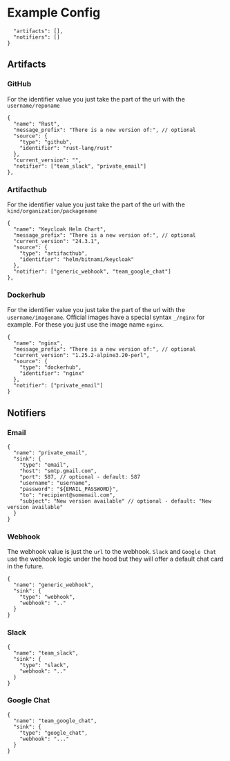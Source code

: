 # Example Config

```{
  "artifacts": [],
  "notifiers": []
}
```

## Artifacts

### GitHub

For the identifier value you just take the part of the url with the `username/reponame`

```
{
  "name": "Rust",
  "message_prefix": "There is a new version of:", // optional
  "source": {
    "type": "github",
    "identifier": "rust-lang/rust"
  },
  "current_version": "",
  "notifier": ["team_slack", "private_email"]
},
```

### Artifacthub

For the identifier value you just take the part of the url with the `kind/organization/packagename`

```
{
  "name": "Keycloak Helm Chart",
  "message_prefix": "There is a new version of:", // optional
  "current_version": "24.3.1",
  "source": {
    "type": "artifacthub",
    "identifier": "helm/bitnami/keycloak"
  },
  "notifier": ["generic_webhook", "team_google_chat"]
},
```

### Dockerhub

For the identifier value you just take the part of the url with the `username/imagename`.
Official images have a special syntax `_/nginx` for example. For these you just use the image name `nginx`.

```
{
  "name": "nginx",
  "message_prefix": "There is a new version of:", // optional
  "current_version": "1.25.2-alpine3.20-perl",
  "source": {
    "type": "dockerhub",
    "identifier": "nginx"
  },
  "notifier": ["private_email"]
}
```

## Notifiers

### Email

```
{
  "name": "private_email",
  "sink": {
    "type": "email",
    "host": "smtp.gmail.com",
    "port": 587, // optional - default: 587
    "username": "username",
    "password": "${EMAIL_PASSWORD}",
    "to": "recipient@somemail.com",
    "subject": "New version available" // optional - default: "New version available"
  }
}
```

### Webhook

The webhook value is just the `url` to the webhook. `Slack` and `Google Chat` use the webhook logic under the hood but they will offer a default chat card in the future.

```
{
  "name": "generic_webhook",
  "sink": {
    "type": "webhook",
    "webhook": ".."
  }
}
```

### Slack

```
{
  "name": "team_slack",
  "sink": {
    "type": "slack",
    "webhook": ".."
  }
}
```

### Google Chat

```
{
  "name": "team_google_chat",
  "sink": {
    "type": "google_chat",
    "webhook": "..."
  }
}
```
